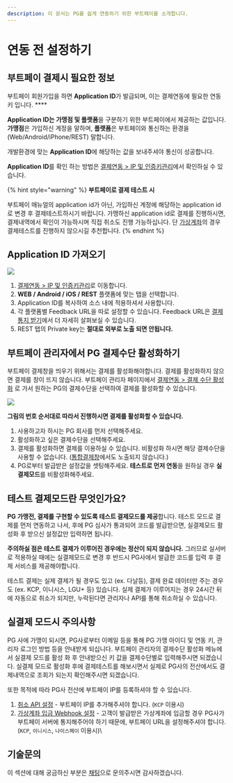 ```yaml
---
description: 이 문서는 PG를 쉽게 연동하기 위한 부트페이를 소개합니다.
---
```


# 연동 전 설정하기

## 부트페이 결제시 필요한 정보

부트페이 회원가입을 하면 **Application ID**가 발급되며, 이는 결제연동에 필요한 연동 키 입니다. ****&#x20;

**Application ID는 가맹점 및 플랫폼**을 구분하기 위한 부트페이에서 제공하는 값입니다.  **가맹점**은 가입하신 계정을 말하며, **플랫폼**은 부트페이와 통신하는 환경을(Web/Android/iPhone/REST) 말합니다. &#x20;

개발환경에 맞는  **Application ID**에 해당하는 값을 보내주셔야 통신이 성공합니다. &#x20;

**Application ID**를 확인 하는 방법은 [결제연동 > IP 및 인증키관리](https://admin.bootpay.co.kr/install/key)에서 확인하실 수 있습니다.

{% hint style="warning" %}
**부트페이로 결제 테스트 시**&#x20;

부트페이 매뉴얼의 application id가 아닌, 가입하신 계정에 해당하는 application id로 변경 후 결제테스트하시기 바랍니다. 가맹하신 application id로 결제를 진행하시면, 결제내역에서 확인이 가능하시며 직접 취소도 진행 가능하십니다. 단 [가상계좌](advance/vbank.md)의 경우 결제테스트를 진행하지 않으시길 추천합니다.
{% endhint %}

## **Application ID 가져오기**

![](https://docs.bootpay.co.kr/assets/intergration/before/1-1a5c76dc92e439d9c982af5b1b8b4f6a598d0dcf0b1a1522fef3baf63053ca48.jpg)

1. [결제연동 > IP 및 인증키관리](https://admin.bootpay.co.kr/install/key)로 이동합니다.
2. **WEB / Android / iOS / REST**  플랫폼에 맞는 탭을 선택합니다.
3. Application ID를 복사하여 소스 내에 적용하셔서 사용합니다.
4. 각 플랫폼별 Feedback URL을 따로 설정할 수 있습니다. Feedback URL은 [결제 통지 받기](https://docs.bootpay.co.kr/rest/feedback)에서 더 자세히 살펴보실 수 있습니다.
5. REST 탭의 Private key는 **절대로 외부로 노출 되면 안됩니다.**

## 부트페이 관리자에서 PG 결제수단 활성화하기

부트페이 결제창을 띄우기 위해서는 결제를 활성화해야합니다. 결제를 활성화하지 않으면 결제를 창이 뜨지 않습니다.  부트페이 관리자 페이지에서 [결제연동 > 결제 수단 활성화](https://docs.bootpay.co.kr/before) 로 가서 원하는 PG의 결제수단을 선택하여 결제를 활성화할 수 있습니다.

![](https://docs.bootpay.co.kr/assets/intergration/before/2-d3a45efa5a14259b8e4f559272808c0656969bee82233181a62932c13821c002.jpg)

**그림의 번호 순서대로 따라서 진행하시면 결제를 활성화할 수 있습니다.**

1. 사용하고자 하시는 PG 회사를 먼저 선택해주세요.
2. 활성화하고 싶은 결제수단을 선택해주세요.
3. 결제를 활성화하면 결제를 이용하실 수 있습니다. 비활성화 하시면 해당 결제수단을 사용할 수 없습니다. ([통합결제창](https://admin.bootpay.co.kr/install/method)에서도 노출되지 않습니다.)
4. PG로부터 발급받은 설정값을 셋팅해주세요. **테스트로 먼저 연동**을 원하실 경우 **실결제모드**를 비활성화해주세요.

## **테스트 결제모드란 무엇인가요?**

**PG 가맹전, 결제를 구현할 수 있도록 테스트 결제모드를 제공**합니다. 테스트 모드로 결제를 먼저 연동하고 나서, 후에 PG 심사가 통과되어 코드를 발급받으면, 실결제모드 활성화 후 받으신 설정값만 입력하면 됩니다.

**주의하실 점은 테스트 결제가 이루어진 경우에는 정산이 되지 않습니다.** 그러므로 실서버로 적용하실 때에는 실결제모드로 변경 후 반드시 PG사에서 발급한 코드를 입력 후 결제 서비스를 제공해야합니다.

테스트 결제는 실제 결제가 될 경우도 있고 (ex. 다날등), 결제 완료 데이터만 주는 경우도 (ex. KCP, 이니시스, LGU+ 등) 있습니다.  실제 결제가 이루어지는 경우 24시간 뒤에 자동으로 취소가 되지만, 누락된다면 관리자나 API를 통해 취소하실 수 있습니다.

## 실결제 모드시 주의사항

PG 사에 가맹이 되시면, PG사로부터 이메일 등을 통해 PG 가맹 아이디 및 연동 키, 관리자 로그인 방법 등을 안내받게 되십니다. 부트페이 관리자의 결제수단 활성화 메뉴에서 실결제 모드를 활성 화 후 안내받으신 키 값을 결제수단별로 입력해주시면 되겠습니다. 실결제 모드로 활성화 후에 결제테스트를 해보시면서 실제로 PG사의 전산에서도 결제내역으로 조회가 되는지 확인해주시면 되겠습니다.

또한 목적에 따라 PG사 전산에 부트페이 IP를 등록하셔야 할 수 있습니다.

1. [취소 API 설정](server/cancel.md#pg-ip) - 부트페이 IP를 추가해주셔야 합니다. (`KCP` 이용시)
2. [가상계좌 입금 Webhook 설정](webhook/server.md#pg) - 고객이 발급받은 가상계좌에 입금할 경우 PG사가 부트페이 서버에 통지해주어야 하기 때문에, 부트페이 URL을 설정해주셔야 합니다. (`KCP`, `이니시스`, `나이스페이` 이용시)\


## 기술문의&#x20;

이 섹션에 대해 궁금하신 부분은 [채팅](https://bootpay.channel.io)으로 문의주시면 감사하겠습니다.&#x20;



